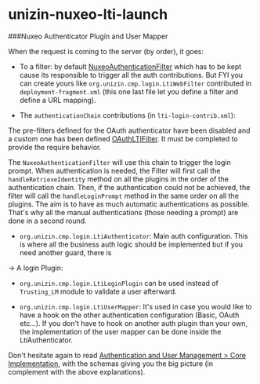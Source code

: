 # unizin-nuxeo-lti-launch

###Nuxeo Authenticator Plugin and User Mapper

When the request is coming to the server (by order), it goes:

- To a filter: by default [NuxeoAuthenticationFilter](https://github.com/nuxeo/nuxeo/blob/master/nuxeo-services/nuxeo-platform-web-common/src/main/java/org/nuxeo/ecm/platform/ui/web/auth/NuxeoAuthenticationFilter.java) which has to be kept cause its responsible to trigger all the auth contributions. But FYI you can create yours like `org.unizin.cmp.login.LtiWebFilter` contributed in `deployment-fragment.xml` (this one last file let you define a filter and define a URL mapping).

- The `authenticationChain` contributions (in `lti-login-contrib.xml`):

The pre-filters defined for the OAuth authenticator have been disabled and a custom one has been defined [OAuthLTIFilter](https://github.com/unizin/unizin-nuxeo-lti-launch/blob/master/unizin-login-lti-addon/src/main/java/org/unizin/cmp/auth/OAuthLTIFilter.java). It must be completed to provide the require behavior.

The `NuxeoAuthenticationFilter` will use this chain to trigger the login prompt. When authentication is needed, the Filter will first call the `handleRetrieveIdentity` method on all the plugins in the order of the authentication chain. Then, if the authentication could not be achieved, the filter will call the `handleLoginPrompt` method in the same order on all the plugins. The aim is to have as much automatic authentications as possible. That's why all the manual authentications (those needing a prompt) are done in a second round.

- `org.unizin.cmp.login.LtiAuthenticator`: Main auth configuration. This is where all the business auth logic should be implemented but if you need another guard, there is

-> A login Plugin:

- `org.unizin.cmp.login.LtiLoginPlugin` can be used instead of `Trusting_LM` module to validate a user afterward.

- `org.unizin.cmp.login.LtiUserMapper`: It's used in case you would like to have a hook on the other authentication configuration (Basic, OAuth etc...). If you don't have to hook on another auth plugin than your own, the implementation of the user mapper can be done inside the LtiAuthenticator.

Don't hesitate again to read [Authentication and User Management > Core Implementation](https://doc.nuxeo.com/display/NXDOC/Authentication+and+User+Management), with the schemas giving you the big picture (in complement with the above explanations).